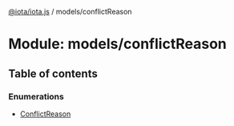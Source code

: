 [@iota/iota.js](../README.md) / models/conflictReason

# Module: models/conflictReason

## Table of contents

### Enumerations

- [ConflictReason](../enums/models_conflictReason.ConflictReason.md)
